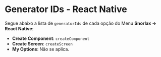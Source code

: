 # Generator IDs - React Native

Segue abaixo a lista de `generatorIds` de cada opção do Menu **Snorlax &rarr; React Native**:

- **Create Component**: `createComponent`
- **Create Screen**: `createScreen`
- **My Options**: Não se aplica.

